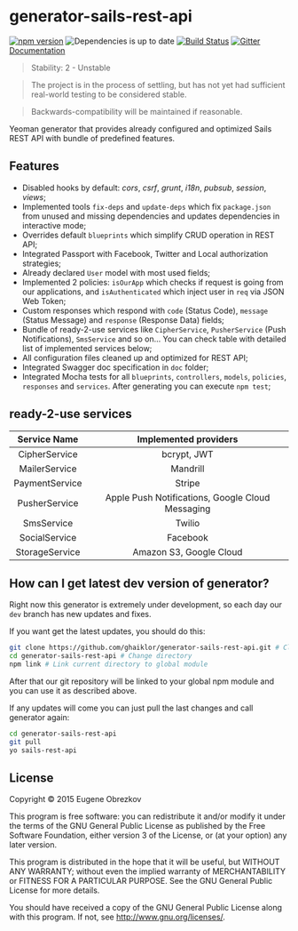 # generator-sails-rest-api

[![npm version](https://badge.fury.io/js/generator-sails-rest-api.svg)](http://badge.fury.io/js/generator-sails-rest-api) ![Dependencies is up to date](https://david-dm.org/ghaiklor/generator-sails-rest-api.svg) [![Build Status](https://travis-ci.org/ghaiklor/generator-sails-rest-api.svg?branch=master)](https://travis-ci.org/ghaiklor/generator-sails-rest-api) [![Gitter](https://badges.gitter.im/Join%20Chat.svg)](https://gitter.im/ghaiklor/generator-sails-rest-api?utm_source=badge&utm_medium=badge&utm_campaign=pr-badge&utm_content=badge) [Documentation](https://github.com/ghaiklor/generator-sails-rest-api/wiki)

> Stability: 2 - Unstable

> The project is in the process of settling, but has not yet had sufficient real-world testing to be considered stable.

> Backwards-compatibility will be maintained if reasonable.

Yeoman generator that provides already configured and optimized Sails REST API with bundle of predefined features.

## Features

- Disabled hooks by default: *cors*, *csrf*, *grunt*, *i18n*, *pubsub*, *session*, *views*;
- Implemented tools `fix-deps` and `update-deps` which fix `package.json` from unused and missing dependencies and updates dependencies in interactive mode;
- Overrides default `blueprints` which simplify CRUD operation in REST API;
- Integrated Passport with Facebook, Twitter and Local authorization strategies;
- Already declared `User` model with most used fields;
- Implemented 2 policies: `isOurApp` which checks if request is going from our applications, and `isAuthenticated` which inject user in `req` via JSON Web Token;
- Custom responses which respond with `code` (Status Code), `message` (Status Message) and `response` (Response Data) fields;
- Bundle of ready-2-use services like `CipherService`, `PusherService` (Push Notifications), `SmsService` and so on... You can check table with detailed list of implemented services below;
- All configuration files cleaned up and optimized for REST API;
- Integrated Swagger doc specification in `doc` folder;
- Integrated Mocha tests for all `blueprints`, `controllers`, `models`, `policies`, `responses` and `services`. After generating you can execute `npm test`;

## ready-2-use services

|  Service Name  |               Implemented providers              |
|:--------------:|:------------------------------------------------:|
| CipherService  | bcrypt, JWT                                      |
| MailerService  | Mandrill                                         |
| PaymentService | Stripe                                           |
| PusherService  | Apple Push Notifications, Google Cloud Messaging |
| SmsService     | Twilio                                           |
| SocialService  | Facebook                                         |
| StorageService | Amazon S3, Google Cloud                          |

## How can I get latest dev version of generator?

Right now this generator is extremely under development, so each day our `dev` branch has new updates and fixes.

If you want get the latest updates, you should do this:

```bash
git clone https://github.com/ghaiklor/generator-sails-rest-api.git # Clone the repository
cd generator-sails-rest-api # Change directory
npm link # Link current directory to global module
```

After that our git repository will be linked to your global npm module and you can use it as described above.

If any updates will come you can just pull the last changes and call generator again:

```bash
cd generator-sails-rest-api
git pull
yo sails-rest-api
```

## License

Copyright © 2015 Eugene Obrezkov

This program is free software: you can redistribute it and/or modify
it under the terms of the GNU General Public License as published by
the Free Software Foundation, either version 3 of the License, or
(at your option) any later version.

This program is distributed in the hope that it will be useful,
but WITHOUT ANY WARRANTY; without even the implied warranty of
MERCHANTABILITY or FITNESS FOR A PARTICULAR PURPOSE. See the
GNU General Public License for more details.

You should have received a copy of the GNU General Public License
along with this program. If not, see <http://www.gnu.org/licenses/>.
